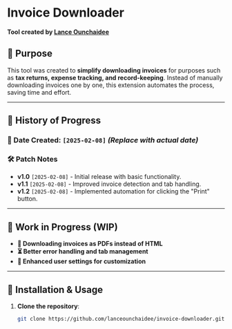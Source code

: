 # Invoice Downloader

**Tool created by [Lance Ounchaidee](https://github.com/lanceounchaidee)**  

## 📌 Purpose  
This tool was created to **simplify downloading invoices** for purposes such as **tax returns, expense tracking, and record-keeping**. Instead of manually downloading invoices one by one, this extension automates the process, saving time and effort.

---

## 📆 History of Progress  

### **📅 Date Created:** `[2025-02-08]` *(Replace with actual date)*  

### **🛠️ Patch Notes**  
- **v1.0** `[2025-02-08]` - Initial release with basic functionality.  
- **v1.1** `[2025-02-08]` - Improved invoice detection and tab handling.  
- **v1.2** `[2025-02-08]` - Implemented automation for clicking the "Print" button.  

---

## 🚧 Work in Progress (WIP)  
- **📄 Downloading invoices as PDFs instead of HTML**  
- **⏳ Better error handling and tab management**  
- **🔄 Enhanced user settings for customization**  

---

## 📂 Installation & Usage  
1. **Clone the repository**:  
   ```sh
   git clone https://github.com/lanceounchaidee/invoice-downloader.git
